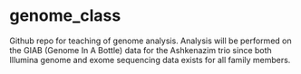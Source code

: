 # genome_class

Github repo for teaching of genome analysis. Analysis will be performed on the GIAB (Genome In A Bottle) data for the Ashkenazim trio since both Illumina genome and exome sequencing data exists for all family members.


